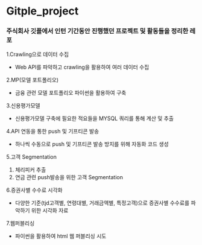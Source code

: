 # Gitple_project

### 주식회사 깃플에서 인턴 기간동안 진행했던 프로젝트 및 활동들을 정리한 레포

1.Crawling으로 데이터 수집
  - Web API를 파악하고 crawling을 활용하여 여러 데이터 수집

2.MP(모델 포트폴리오)
  - 금융 관련 모델 포트폴리오 파이썬을 활용하여 구축
  
3.신용평가모델
  - 신용평가모델 구축에 필요한 적요들을 MYSQL 쿼리를 통해 계산 및 추출 

4.API 연동을 통한 push 및 기프티콘 발송
  - 하나씩 수동으로 push 및 기프티콘 발송 방지를 위해 자동화 코드 생성

5.고객 Segmentation
  1) 체리피커 추출
  2) 연금 관련 push발송을 위한 고객 Segmentation

6.증권사별 수수료 시각화
  - 다양한 기준(tjd고객별, 연령대별, 거래금액별, 특정고객)으로 증권사별 수수료를 파악하기 위한 시각화 자료

7.웹퍼블리싱
  - 파이썬을 활용하여 html 웹 퍼블리싱 시도
